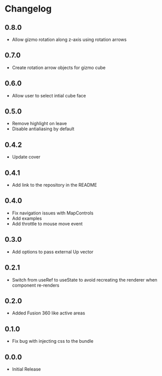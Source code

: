 Changelog
=========

0.8.0
---
* Allow gizmo rotation along z-axis using rotation arrows

0.7.0
---
* Create rotation arrow objects for gizmo cube

0.6.0
---
* Allow user to select intial cube face

0.5.0
---
* Remove highlight on leave
* Disable antialiasing by default

0.4.2
---
* Update cover

0.4.1
---
* Add link to the repository in the README

0.4.0
---
* Fix navigation issues with MapControls
* Add examples
* Add throttle to mouse move event

0.3.0
---
* Add options to pass external Up vector

0.2.1
---
* Switch from useRef to useState to avoid recreating the renderer when component re-renders

0.2.0
---
* Added Fusion 360 like active areas

0.1.0
---
* Fix bug with injecting css to the bundle

0.0.0
---
* Initial Release
